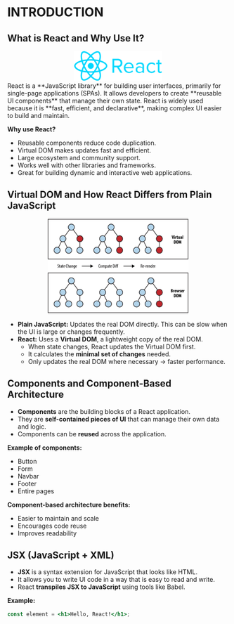# INTRODUCTION

## What is React and Why Use It?
<div style="text-align: center;">
    <img src="./.assets/react-logo.png" alt="React Logo" width="200"/><br>
</div>
React is a **JavaScript library** for building user interfaces, primarily for single-page applications (SPAs).  
It allows developers to create **reusable UI components** that manage their own state.  
React is widely used because it is **fast, efficient, and declarative**, making complex UI easier to build and maintain.

**Why use React?**
- Reusable components reduce code duplication.
- Virtual DOM makes updates fast and efficient.
- Large ecosystem and community support.
- Works well with other libraries and frameworks.
- Great for building dynamic and interactive web applications.

## Virtual DOM and How React Differs from Plain JavaScript
<div style="text-align: center;">
  <img src="./.assets/virtual-dom.png" alt="Virtual DOM vs. Browser DOM" width="320"/>
</div>

- **Plain JavaScript:** Updates the real DOM directly. This can be slow when the UI is large or changes frequently.  
- **React:** Uses a **Virtual DOM**, a lightweight copy of the real DOM.  
  - When state changes, React updates the Virtual DOM first.  
  - It calculates the **minimal set of changes** needed.  
  - Only updates the real DOM where necessary → faster performance.

## Components and Component-Based Architecture
- **Components** are the building blocks of a React application.  
- They are **self-contained pieces of UI** that can manage their own data and logic.  
- Components can be **reused** across the application.  

**Example of components:**
- Button
- Form
- Navbar
- Footer
- Entire pages

**Component-based architecture benefits:**
- Easier to maintain and scale
- Encourages code reuse
- Improves readability

## JSX (JavaScript + XML)
- **JSX** is a syntax extension for JavaScript that looks like HTML.  
- It allows you to write UI code in a way that is easy to read and write.  
- React **transpiles JSX to JavaScript** using tools like Babel.  

**Example:**
```jsx
const element = <h1>Hello, React!</h1>;